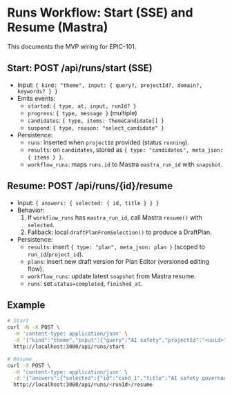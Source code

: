 # Runs Workflow: Start (SSE) and Resume (Mastra)

This documents the MVP wiring for EPIC-101.

## Start: POST /api/runs/start (SSE)
- Input: `{ kind: "theme", input: { query?, projectId?, domain?, keywords? } }`
- Emits events:
  - `started`: `{ type, at, input, runId? }`
  - `progress`: `{ type, message }` (multiple)
  - `candidates`: `{ type, items: ThemeCandidate[] }`
  - `suspend`: `{ type, reason: "select_candidate" }`
- Persistence:
  - `runs`: inserted when `projectId` provided (status `running`).
  - `results`: on `candidates`, stored as `{ type: "candidates", meta_json: { items } }`.
  - `workflow_runs`: maps `runs.id` to Mastra `mastra_run_id` with `snapshot`.

## Resume: POST /api/runs/{id}/resume
- Input: `{ answers: { selected: { id, title } } }`
- Behavior:
  1) If `workflow_runs` has `mastra_run_id`, call Mastra `resume()` with `selected`.
  2) Fallback: local `draftPlanFromSelection()` to produce a DraftPlan.
- Persistence:
  - `results`: insert `{ type: "plan", meta_json: plan }` (scoped to `run_id`/`project_id`).
  - `plans`: insert new draft version for Plan Editor (versioned editing flow).
  - `workflow_runs`: update latest `snapshot` from Mastra resume.
  - `runs`: set `status=completed`, `finished_at`.

## Example
```bash
# Start
curl -N -X POST \
  -H 'content-type: application/json' \
  -d '{"kind":"theme","input":{"query":"AI safety","projectId":"<uuid>"}}' \
  http://localhost:3000/api/runs/start

# Resume
curl -X POST \
  -H 'content-type: application/json' \
  -d '{"answers":{"selected":{"id":"cand_1","title":"AI safety governance"}}}' \
  http://localhost:3000/api/runs/<runId>/resume
```
